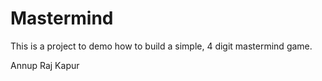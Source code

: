 # Mastermind

This is a project to demo how to build a simple, 4 digit mastermind game.

Annup Raj Kapur
